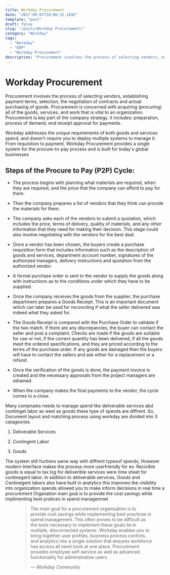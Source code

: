 ```yaml
---
title: Workday Procurement
date: "2017-09-07T18:00:32.169Z"
template: "post"
draft: false
slug: "/posts/Workday Procurement/"
category: "Workday"
tags:
  - "Workday"
  - "ERP"
  - "Workday Procurement"
description: "Procurement involves the process of selecting vendors, establishing payment terms, selection, the negotiation of contracts and actual purchasing of goods."
---
```


# Workday Procurement

Procurement involves the process of selecting vendors, establishing payment terms, selection, the negotiation of contracts and actual purchasing of goods. Procurement is concerned with acquiring (procuring) all of the goods, services, and work that is vital to an organization. Procurement is key part of the company strategy. it includes: preparation, process of demand, end receipt approval for payments. 

Workday addresses the unique requirements of both goods and services spend, and doesn't require you to deploy multiple systems to manage it. From requisition to payment, Workday Procurement provides a single system for the procure-to-pay process and is built for today's global businesses

## Steps of the Procure to Pay (P2P) Cycle:

- The process begins with planning what materials are required, when they are required, and the price that the company can afford to pay for them.

- Then the company prepares a list of vendors that they think can provide the materials for them.
- The company asks each of the vendors to submit a quotation, which includes the price, terms of delivery, quality of materials, and any other information that they need for making their decision. This stage could also involve negotiating with the vendors for the best deal.

- Once a vendor has been chosen, the buyers create a purchase requisition form that includes information such as the description of goods and services, department account number, signatures of the authorized managers, delivery instructions and quotation from the authorized vendor.

- A formal purchase order is sent to the vendor to supply the goods along with instructions as to the conditions under which they have to be supplied.

- Once the company receives the goods from the supplier, the purchase department prepares a Goods Receipt. This is an important document which can later be used for reconciling if what the seller delivered was indeed what they asked for.

- The Goods Receipt is compared with the Purchase Order to validate if the two match. If there are any discrepancies, the buyer can contact the seller and post a complaint. Checks are made if the goods are suitable for use or not, if the correct quantity has been delivered, if all the goods meet the ordered specifications, and they are priced according to the terms of the purchase order. If any goods are damaged then the buyers will have to contact the sellers and ask either for a replacement or a refund.

- Once the verification of the goods is done, the payment invoice is created and the necessary approvals from the project managers are obtained.
- When the company makes the final payments to the vendor, the cycle comes to a close.


Many compnaies needs to manage spend like deliverable services abd continiget labor as weel as goods these type of spends are diffrent. So, 
Document layout and matching process using workday are divided into 3 catageories 

1. Deliverable Services

2. Contingent Labor

3. Goods
                             
The system still fuctions same way with diffrent typesof spends, However modern Interface makes the process more userfriendly for ex: Recivible goods is equal to tax log for deliverible services were time sheet for continegent labor. In addition to deliverable services, Goods and Continegent labors also have built in analytics this improves the visibility into organization spends allowed you to make inform decisions in real time a procurement Organation main goal is to provide the cost savings while implimenting best pratices in spend managemnet 
   
   <figure>
	<blockquote>
		<p>The main goal for a procurement organization is to provide cost savings while implementing best practices in spend management. This often proves to be difficult as the tools necessary to implement these goals lie in multiple, disconnected systems. Workday enables you to bring together user profiles, business process controls, and analytics into a single solution that ensures workforce has access all need tools at one place. Procurement provides employee self-service as well as advanced functionality for administrative users.</p>
		<footer>
			<cite>— Workday Community</cite>
		</footer>
	</blockquote>
</figure>

